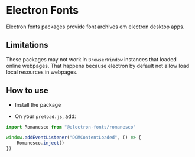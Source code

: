 # Electron Fonts

Electron fonts packages provide font archives em electron desktop apps.

## Limitations

These packages may not work in `BrowserWindow` instances that loaded online webpages. That happens because electron by default not allow load local resources in webpages.

## How to use

* Install the package

* On your `preload.js`, add:

```ts
import Romanesco from "@electron-fonts/romanesco"

window.addEventListener("DOMContentLoaded", () => {
    Romanesco.inject()
})
```